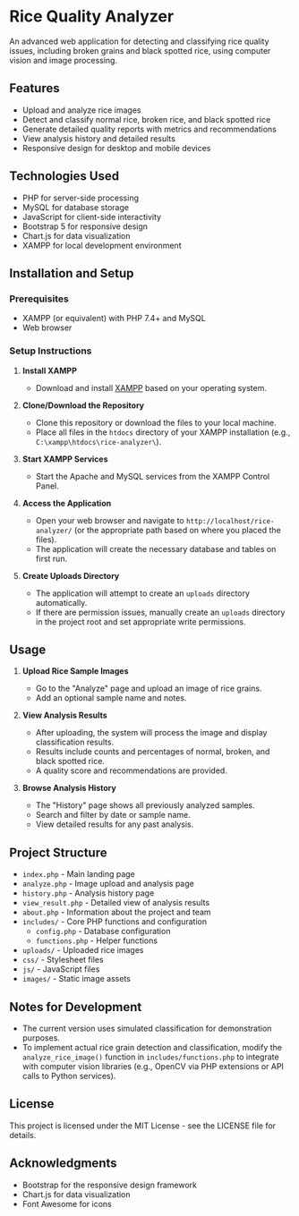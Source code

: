 # Rice Quality Analyzer

An advanced web application for detecting and classifying rice quality issues, including broken grains and black spotted rice, using computer vision and image processing.

## Features

- Upload and analyze rice images
- Detect and classify normal rice, broken rice, and black spotted rice
- Generate detailed quality reports with metrics and recommendations
- View analysis history and detailed results
- Responsive design for desktop and mobile devices

## Technologies Used

- PHP for server-side processing
- MySQL for database storage
- JavaScript for client-side interactivity
- Bootstrap 5 for responsive design
- Chart.js for data visualization
- XAMPP for local development environment

## Installation and Setup

### Prerequisites

- XAMPP (or equivalent) with PHP 7.4+ and MySQL
- Web browser

### Setup Instructions

1. **Install XAMPP**
   - Download and install [XAMPP](https://www.apachefriends.org/index.html) based on your operating system.

2. **Clone/Download the Repository**
   - Clone this repository or download the files to your local machine.
   - Place all files in the `htdocs` directory of your XAMPP installation (e.g., `C:\xampp\htdocs\rice-analyzer\`).

3. **Start XAMPP Services**
   - Start the Apache and MySQL services from the XAMPP Control Panel.

4. **Access the Application**
   - Open your web browser and navigate to `http://localhost/rice-analyzer/` (or the appropriate path based on where you placed the files).
   - The application will create the necessary database and tables on first run.

5. **Create Uploads Directory**
   - The application will attempt to create an `uploads` directory automatically.
   - If there are permission issues, manually create an `uploads` directory in the project root and set appropriate write permissions.

## Usage

1. **Upload Rice Sample Images**
   - Go to the "Analyze" page and upload an image of rice grains.
   - Add an optional sample name and notes.

2. **View Analysis Results**
   - After uploading, the system will process the image and display classification results.
   - Results include counts and percentages of normal, broken, and black spotted rice.
   - A quality score and recommendations are provided.

3. **Browse Analysis History**
   - The "History" page shows all previously analyzed samples.
   - Search and filter by date or sample name.
   - View detailed results for any past analysis.

## Project Structure

- `index.php` - Main landing page
- `analyze.php` - Image upload and analysis page
- `history.php` - Analysis history page
- `view_result.php` - Detailed view of analysis results
- `about.php` - Information about the project and team
- `includes/` - Core PHP functions and configuration
  - `config.php` - Database configuration
  - `functions.php` - Helper functions
- `uploads/` - Uploaded rice images
- `css/` - Stylesheet files
- `js/` - JavaScript files
- `images/` - Static image assets

## Notes for Development

- The current version uses simulated classification for demonstration purposes.
- To implement actual rice grain detection and classification, modify the `analyze_rice_image()` function in `includes/functions.php` to integrate with computer vision libraries (e.g., OpenCV via PHP extensions or API calls to Python services).

## License

This project is licensed under the MIT License - see the LICENSE file for details.

## Acknowledgments

- Bootstrap for the responsive design framework
- Chart.js for data visualization
- Font Awesome for icons
